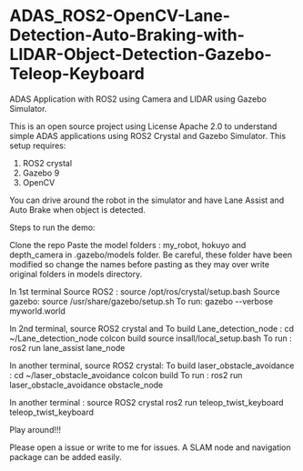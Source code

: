 # ADAS_ROS2-OpenCV-Lane-Detection-Auto-Braking-with-LIDAR-Object-Detection-Gazebo-Teleop-Keyboard
ADAS Application with ROS2 using Camera and LIDAR using Gazebo Simulator.

This is an open source project using License Apache 2.0 to understand simple ADAS applications using ROS2 Crystal and Gazebo Simulator.
This setup requires:
  1. ROS2 crystal
  2. Gazebo 9
  3. OpenCV

You can drive around the robot in the simulator and have Lane Assist and Auto Brake when object is detected.

Steps to run the demo:

Clone the repo
Paste the model folders : my_robot, hokuyo and depth_camera in .gazebo/models folder. Be careful, these folder have been modified so change the names before pasting as they may over write original folders in models directory.


In 1st terminal
Source ROS2 :
source /opt/ros/crystal/setup.bash
Source gazebo:
source /usr/share/gazebo/setup.sh
To run:
gazebo --verbose myworld.world

In 2nd terminal, source ROS2 crystal and
To build Lane_detection_node :
cd ~/Lane_detection_node
colcon build
source insall/local_setup.bash
To run : 
ros2 run lane_assist lane_node

In another terminal, source ROS2 crystal:
To build laser_obstacle_avoidance :
cd ~/laser_obstacle_avoidance
colcon build
To run : 
ros2 run laser_obstacle_avoidance obstacle_node

In another terminal : 
source ROS2 crystal
ros2 run teleop_twist_keyboard teleop_twist_keyboard

Play around!!!

Please open a issue or write to me for issues. A SLAM node and navigation package can be added easily.

